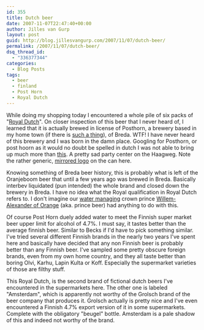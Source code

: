 ```yaml
---
id: 355
title: Dutch beer
date: 2007-11-07T22:47:40+00:00
author: Jilles van Gurp
layout: post
guid: http://blog.jillesvangurp.com/2007/11/07/dutch-beer/
permalink: /2007/11/07/dutch-beer/
dsq_thread_id:
  - "336377344"
categories:
  - Blog Posts
tags:
  - beer
  - finland
  - Post Horn
  - Royal Dutch
---
```

While doing my shopping today I encountered a whole pile of six packs of "[Royal Dutch](http://www.ratebeer.com/beer/royal-dutch-post-horn/39691/)". On closer  inspection of this beer that I never heard of, I learned that it is actually brewed in license of Posthorn, a brewery based in my home town (if there is [such a thing](https://www.jillesvangurp.com/about-me/)), of Breda. WTF! I have never heard of this brewery and I was born in the damn place. Googling for Posthorn, or post hoorn as it would no doubt be spelled in dutch I was not able to bring up much more than [this](http://www.deposthoorn.net/). A pretty sad party center on the Haagweg. Note the rather generic, [mirrored logo](http://www.ratebeer.com/beerimages/39691.jpg) on the can here. 

Knowing something of Breda beer history, this is probably what is left of the Oranjeboom beer that until a few years ago was brewed in Breda. Basically interbev liquidated (pun intended) the whole brand and closed down the brewery in Breda. I have no idea what the Royal qualification in Royal Dutch refers to. I don't imagine our [water managing](http://en.wikipedia.org/wiki/Willem-Alexander,_Prince_of_Orange) crown prince [Willem-Alexander of Orange](http://www.latenightpool.net/imgpool/wimalex.jpg) (aka. prince beer) had anything to do with this.

Of course Post Horn duely added water to meet the Finnish super market beer upper limit for alcohol of 4.7%. I must say, it tastes better than the average finnish beer. Similar to Becks if I'd have to pick something similar. I've tried several different Finnish brands in the nearly two years I've spent here and basically have decided that any non Finnish beer is probably better than any Finnish beer. I've sampled some pretty obscure foreign brands, even from my own home country, and they all taste better than boring Olvi, Karhu, Lapin Kulta or Koff. Especially the supermarket varieties of those are filthy stuff.

This Royal Dutch, is the second brand of fictional dutch beers I've encountered in the supermarkets here. The other one is labeled "Amsterdam", which is apparently not worthy of the Grolsch brand of the beer company that produces it. Grolsch actually is pretty nice and I've even encountered a Finnish 4.7% export version of it in some supermarkets. Complete with the obligatory "beugel" bottle. Amsterdam is a pale shadow of this and indeed not worthy of the brand.